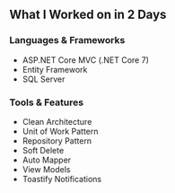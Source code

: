 ## What I Worked on in 2 Days

### Languages & Frameworks
- ASP.NET Core MVC (.NET Core 7)
- Entity Framework
- SQL Server

### Tools & Features
- Clean Architecture
- Unit of Work Pattern
- Repository Pattern
- Soft Delete
- Auto Mapper
- View Models
- Toastify Notifications

